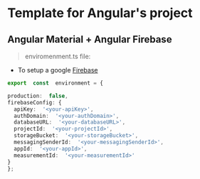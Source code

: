 # Template for Angular's project
## Angular Material + Angular Firebase


> enviromenment.ts file:
- To setup a google [Firebase](https://firebase.google.com/docs/web/setup)
```typescript 
export  const  environment = {

production:  false,
firebaseConfig: {
  apiKey:  '<your-apiKey>',
  authDomain:  '<your-authDomain>',
  databaseURL:  '<your-databaseURL>',
  projectId:  '<your-projectId>',
  storageBucket:  '<your-storageBucket>',
  messagingSenderId:  '<your-messagingSenderId>',
  appId:  '<your-appId>',
  measurementId:  '<your-measurementId>'
}
};
```
